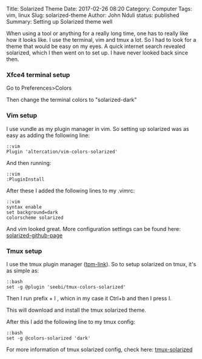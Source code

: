 Title: Solarized Theme
Date: 2017-02-26 08:20
Category: Computer
Tags: vim, linux
Slug: solarized-theme
Author: John Nduli
status: published
Summary: Setting up Solarized theme well 

When using a tool or anything for a really long time, one has to
really like how it looks like. I use the terminal, vim and tmux a
lot. So I had to look for a theme that would be easy on my eyes. A
quick internet search revealed solarized, which I then went on to
set up. I have never looked back since then.

### Xfce4 terminal setup ###
Go to Preferences>Colors

Then change the terminal colors to "solarized-dark"

### Vim setup ###
I use vundle as my plugin manager in vim. So setting up solarized
was as easy as adding the following line:
    
    ::vim
    Plugin 'altercation/vim-colors-solarized'

And then running:

    ::vim
    :PluginInstall

After these I added the following lines to my  .vimrc:
    
    ::vim
    syntax enable
    set background=dark
    colorscheme solarized

And vim looked great.
More configuration settings can be found here:
[solarized-github-page](https://github.com/altercation/vim-colors-solarized)

### Tmux setup ###
I use the tmux plugin manager ([tpm-link](https://github.com/tmux-plugins/tpm)). 
So to setup solarized on tmux, it's as simple as:
    
    ::bash
    set -g @plugin 'seebi/tmux-colors-solarized'

Then I run prefix + I , whicn in my case it Ctrl+b and then I
press I.

This will download and install the tmux solarized theme.

After this I add the following line to my tmux config:

    ::bash
    set -g @colors-solarized 'dark'

For more information of tmux solarized config, check here:
[tmux-solarized](https://github.com/seebi/tmux-colors-solarized)
